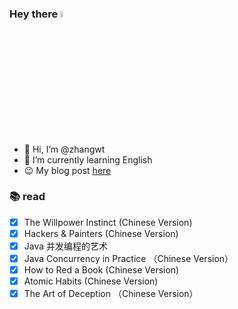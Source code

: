 ### Hey there <a href="https://www.gautamkrishnar.com/"><img src="https://media.giphy.com/media/hvRJCLFzcasrR4ia7z/giphy.gif" width="5%"></a>
- 👋&nbsp;Hi, I’m @zhangwt
- 🌱&nbsp;I’m currently learning English
- 😉&nbsp;My blog post [here](https://github.com/zhangwt-cn/notes/issues)

### :books: read
- [x] The Willpower Instinct (Chinese Version)
- [x] Hackers & Painters (Chinese Version)
- [x] Java 并发编程的艺术
- [x] Java Concurrency in Practice （Chinese Version）
- [x] How to Red a Book (Chinese Version)
- [x] Atomic Habits (Chinese Version)
- [x] The Art of Deception （Chinese Version）
